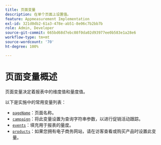 ```yaml
---
title: 页面变量
description: 在单个页面上设置值。
feature: Appmeasurement Implementation
exl-id: 321d0db2-61a3-478e-ab51-8e06c7b2bb7b
role: Admin, Developer
source-git-commit: 665bd68d7ebc08f0da02d93977ee0b583e1a28e6
workflow-type: tm+mt
source-wordcount: '70'
ht-degree: 100%

---
```


# 页面变量概述

页面变量决定着报表中的维度值和量度值。

以下是实施中的常用变量列表：

* [`pageName`](pagename.md)：页面名称。
* [`campaign`](campaign.md)：将此变量设置为查询字符串参数，以进行促销活动跟踪。
* [`events`](events/events-overview.md)：填充用于报表的量度。
* [`products`](products.md)：如果您拥有电子商务网站，请在访客查看或购买产品时设置此变量。
